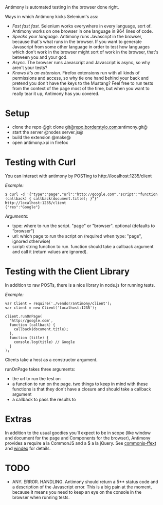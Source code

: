 Antimony is automated testing in the browser done right.

Ways in which Antimony kicks Selenium's ass:

* *Fast fast fast.* Selenium works everywhere in every language, sort of. Antimony works on one browser in one language in 964 lines of code.
* *Speaks your language.* Antimony runs Javascript in the browser, because that's what runs in the browser. If you want to generate Javascript from some other language in order to test how languages which don't work in the browser might sort of work in the browser, that's between you and your god.
* *Async.* The browser runs Javascript and Javascript is async, so why aren't your tests?
* *Knows it's an extension.* Firefox extensions run with all kinds of permissions and access, so why tie one hand behind your back and pretend you don't have the keys to the Mustang? Feel free to run tests from the context of the page most of the time, but when you want to really tear it up, Antimony has you covered.

Setup
===

* clone the repo @git clone git@repo.borderstylo.com:antimony.git@
* start the server @nodes server.js@
* build the extension @make@
* open antimony.xpi in firefox

Testing with Curl
===

You can interact with antimony by POSTing to http://localhost:1235/client

*Example:*

    $ curl -d '{"type":"page","url":"http://google.com","script":"function (callback) { callback(document.title); }"}' http://localhost:1235/client
    {"res":"Google"}

*Arguments:*

* type: where to run the script. &quot;page&quot; or &quot;browser&quot;. optional (defaults to &quot;browser&quot;)
* url: which page to run the script on (required when type: &quot;page&quot;, ignored otherwise)
* script: string function to run. function should take a callback argument and call it (return values are ignored).

Testing with the Client Library
===

In addition to raw POSTs, there is a nice library in node.js for running tests.

*Example:*

    var Client = require('./vendor/antimony/client');
    var client = new Client('localhost:1235');

    client.runOnPage(
      'http://google.com',
      function (callback) {
        callback(document.title);
      },
      function (title) {
        console.log(title) // Google
      }
    );

Clients take a host as a constructor argument.

runOnPage takes three arguments:

* the url to run the test on
* a function to run on the page. two things to keep in mind with these functions is that they don't have a closure and should take a callback argument
* a callback to pass the results to

Extras
===

In addition to the usual goodies you'll expect to be in scope (like window and document for the page and Components for the browser), Antimony provides a require a la CommonJS and a $ a la jQuery. See [commonjs-ffext](https://github.com/borderstylo/commonjs-ffext) and [windex](https://github.com/borderstylo/windex) for details.

TODO
===

* ANY. ERROR. HANDLING. Antimony should return a 5** status code and a description of the Javascript error. This is a big pain at the moment, because it means you need to keep an eye on the console in the browser when running tests.

